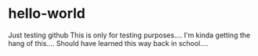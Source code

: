 # hello-world
Just testing github
This is only for testing purposes....
I'm kinda getting the hang of this....
Should have learned this way back in school....
